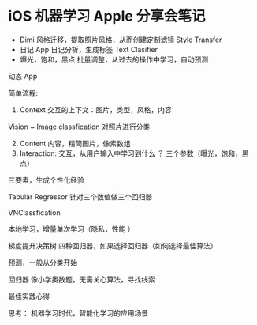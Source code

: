# iOS 机器学习 Apple 分享会笔记 

- Dimi 风格迁移，提取照片风格，从而创建定制滤镜 Style Transfer 
- 日记 App 日记分析，生成标签  Text Clasifier
- 爆光，饱和，黑点 批量调整，从过去的操作中学习，自动预测

动态 App

简单流程:

1. Context 交互的上下文：图片，类型，风格，内容 

Vision ~ Image  classfication  对照片进行分类 

2. Content 内容，精简图片，像素数组
3. Interaction: 交互，从用户输入中学习到什么 ？  三个参数（曝光，饱和，黑点）

三要素，生成个性化经验

Tabular Regressor  针对三个数值做三个回归器


VNClassfication

本地学习，增量单次学习（隐私，性能 ）

梯度提升决策树  四种回归器，如果选择回归器（如何选择最佳算法）

预测，一般从分类开始

回归器 像小学奥数题，无需关心算法，寻找线索

最佳实践心得


思考：
机器学习时代，智能化学习的应用场景 